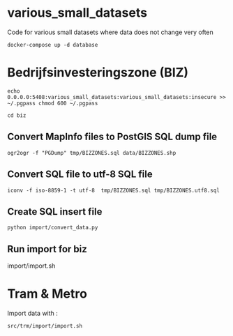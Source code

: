 # various_small_datasets

Code for various small datasets where data does not change very often 

`docker-compose up -d database`

# Bedrijfsinvesteringszone (BIZ)

`echo 0.0.0.0:5408:various_small_datasets:various_small_datasets:insecure >> ~/.pgpass
chmod 600 ~/.pgpass`

`cd biz`

## Convert MapInfo files to PostGIS SQL dump file
`ogr2ogr -f "PGDump" tmp/BIZZONES.sql data/BIZZONES.shp`

## Convert SQL file to utf-8 SQL file
`iconv -f iso-8859-1 -t utf-8  tmp/BIZZONES.sql tmp/BIZZONES.utf8.sql`

## Create SQL insert file 
`python import/convert_data.py`

## Run import for biz 


import/import.sh

# Tram & Metro 

Import data with :
 
`src/trm/import/import.sh `
